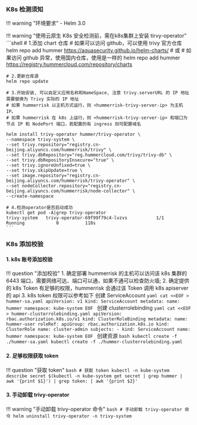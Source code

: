 ### K8s 检测须知

!!! warning "环境要求"
    - Helm 3.0

!!! warning "使用云原生 K8s 安全检测前，需在k8s集群上安装 tirvy-operator"
    ```shell
    # 1.添加 chart 仓库
    # 如果可以访问 github，可以使用 trivy 官方仓库
    helm repo add hummer https://aquasecurity.github.io/helm-charts/
    # 或
    # 如果访问 github 异常，使用国内仓库，使用是一样的
    helm repo add hummer https://registry.hummercloud.com/repository/charts
    
    # 2.更新仓库源
    helm repo update
    
    # 3.开始安装, 可以自定义应用名称和NameSpace, 注意 trivy.serverURL 的 IP 地址需要替换为 Trivy 实际的 IP 地址
    # 如果 hummerrisk 以主机方式运行，则 <hummerrisk-trivy-server-ip> 为主机 IP。
    # 如果 hummerrisk 在 k8s 上运行，则 <hummerrisk-trivy-server-ip> 和端口为节点 IP 和 NodePort 端口，若配置的有 ingress 则可配置域名

    helm install trivy-operator hummer/trivy-operator \
    --namespace trivy-system \
    --set trivy.repository="registry.cn-beijing.aliyuncs.com/hummerrisk/trivy" \
    --set trivy.dbRepository="reg.hummercloud.com/trivy/trivy-db" \
    --set trivy.dbRepositoryInsecure="true" \
    --set trivy.ignoreUnfixed=true \
    --set trivy.skipUpdate=true \
    --set image.repository="registry.cn-beijing.aliyuncs.com/hummerrisk/trivy-operator" \
    --set nodeCollector.repository="registry.cn-beijing.aliyuncs.com/hummerrisk/node-collector" \
    --create-namespace

    # 4.检测operator是否启动成功
    kubectl get pod -A|grep trivy-operator
    trivy-system   trivy-operator-69f99f79c4-lvzvs           1/1     Running            0          118s
    ```

### K8s 添加校验

#### 1. k8s 账号添加校验

!!! question "添加校验"
    1. 确定部署 hummerrisk 的主机可以访问该 k8s 集群的 6443 端口，需要网络可达、端口可以通，如果不通可以检查防火墙;
    2. 确定提供的 k8s Token 有足够的权限，hummerrisk 会通过该 Token 调用 k8s apiserver 的 api
    3. k8s token 权限可以参考如下
    创建 ServiceAccount
    ```yaml
    cat <<EOF > hummer-sa.yaml
    apiVersion: v1
    kind: ServiceAccount
    metadata:
      name: hummer
      namespace: kube-system
    EOF
    ```
    创建 clusterrolebinding
    ```yaml
    cat <<EOF > hummer-clusterrolebinding.yaml
    apiVersion: rbac.authorization.k8s.io/v1
    kind: ClusterRoleBinding
    metadata:
      name: hummer-user
    roleRef:
      apiGroup: rbac.authorization.k8s.io
      kind: ClusterRole
      name: cluster-admin
    subjects:
      - kind: ServiceAccount
        name: hummer
        namespace: kube-system
    EOF
    ```
    创建资源
    ```bash
    kubectl create -f ./hummer-sa.yaml
    kubectl create -f ./hummer-clusterrolebinding.yaml
    ```

#### 2. 足够权限获取 token
!!! question "获取 token"
    ```bash
    # 获取 token
    kubectl -n kube-system describe secret $(kubectl -n kube-system get secret | grep hummer | awk '{print $1}') | grep token: | awk '{print $2}'
    ```

#### 3. 手动卸载 trivy-operator
!!! warning "手动卸载 trivy-operator 命令"
    ```bash
    # 手动卸载 trivy-operator 命令
    helm uninstall trivy-operator -n trivy-system
    ```
